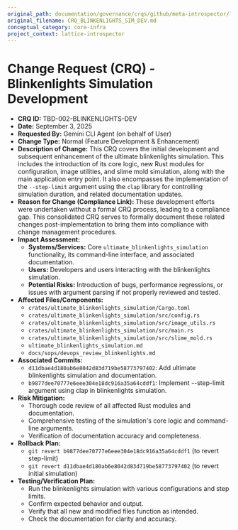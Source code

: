 ```yaml
---
original_path: documentation/governance/crqs/github/meta-introspector/lattice-introspector/docs/crq/CRQ_BLINKENLIGHTS_SIM_DEV.md
original_filename: CRQ_BLINKENLIGHTS_SIM_DEV.md
conceptual_category: core-infra
project_context: lattice-introspector
---
```


# Change Request (CRQ) - Blinkenlights Simulation Development

*   **CRQ ID:** TBD-002-BLINKENLIGHTS-DEV
*   **Date:** September 3, 2025
*   **Requested By:** Gemini CLI Agent (on behalf of User)
*   **Change Type:** Normal (Feature Development & Enhancement)
*   **Description of Change:**
    This CRQ covers the initial development and subsequent enhancement of the ultimate blinkenlights simulation. This includes the introduction of its core logic, new Rust modules for configuration, image utilities, and slime mold simulation, along with the main application entry point. It also encompasses the implementation of the `--step-limit` argument using the `clap` library for controlling simulation duration, and related documentation updates.
*   **Reason for Change (Compliance Link):**
    These development efforts were undertaken without a formal CRQ process, leading to a compliance gap. This consolidated CRQ serves to formally document these related changes post-implementation to bring them into compliance with change management procedures.
*   **Impact Assessment:**
    *   **Systems/Services:** Core `ultimate_blinkenlights_simulation` functionality, its command-line interface, and associated documentation.
    *   **Users:** Developers and users interacting with the blinkenlights simulation.
    *   **Potential Risks:** Introduction of bugs, performance regressions, or issues with argument parsing if not properly reviewed and tested.
*   **Affected Files/Components:**
    *   `crates/ultimate_blinkenlights_simulation/Cargo.toml`
    *   `crates/ultimate_blinkenlights_simulation/src/config.rs`
    *   `crates/ultimate_blinkenlights_simulation/src/image_utils.rs`
    *   `crates/ultimate_blinkenlights_simulation/src/main.rs`
    *   `crates/ultimate_blinkenlights_simulation/src/slime_mold.rs`
    *   `ultimate_blinkenlights_simulation.md`
    *   `docs/sops/devops_review_blinkenlights.md`
*   **Associated Commits:**
    *   `d11dbae4d180ab6e8042d83d719be58773797402`: Add ultimate blinkenlights simulation and documentation.
    *   `b9877dee70777e6eee304e18dc916a35a64cddf1`: Implement --step-limit argument using clap in blinkenlights simulation.
*   **Risk Mitigation:**
    *   Thorough code review of all affected Rust modules and documentation.
    *   Comprehensive testing of the simulation's core logic and command-line arguments.
    *   Verification of documentation accuracy and completeness.
*   **Rollback Plan:**
    *   `git revert b9877dee70777e6eee304e18dc916a35a64cddf1` (to revert step-limit)
    *   `git revert d11dbae4d180ab6e8042d83d719be58773797402` (to revert initial simulation)
*   **Testing/Verification Plan:**
    *   Run the blinkenlights simulation with various configurations and step limits.
    *   Confirm expected behavior and output.
    *   Verify that all new and modified files function as intended.
    *   Check the documentation for clarity and accuracy.
